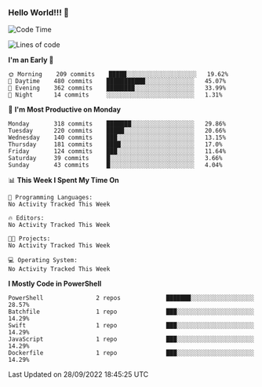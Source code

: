 ### Hello World!!! 👋

<!--
**kekotek/kekotek** is a ✨ _special_ ✨ repository because its `README.md` (this file) appears on your GitHub profile.

Here are some ideas to get you started:

- 🔭 I’m currently working on ...
- 🌱 I’m currently learning ...
- 👯 I’m looking to collaborate on ...
- 🤔 I’m looking for help with ...
- 💬 Ask me about ...
- 📫 How to reach me: ...
- 😄 Pronouns: ...
- ⚡ Fun fact: ...
-->

<!--START_SECTION:waka-->
![Code Time](http://img.shields.io/badge/Code%20Time-361%20hrs%2013%20mins-blue)

![Lines of code](https://img.shields.io/badge/From%20Hello%20World%20I%27ve%20Written-19%20Thousand%20lines%20of%20code-blue)

**I'm an Early 🐤** 

```text
🌞 Morning    209 commits    █████░░░░░░░░░░░░░░░░░░░░   19.62% 
🌆 Daytime    480 commits    ███████████░░░░░░░░░░░░░░   45.07% 
🌃 Evening    362 commits    ████████░░░░░░░░░░░░░░░░░   33.99% 
🌙 Night      14 commits     ░░░░░░░░░░░░░░░░░░░░░░░░░   1.31%

```
📅 **I'm Most Productive on Monday** 

```text
Monday       318 commits    ███████░░░░░░░░░░░░░░░░░░   29.86% 
Tuesday      220 commits    █████░░░░░░░░░░░░░░░░░░░░   20.66% 
Wednesday    140 commits    ███░░░░░░░░░░░░░░░░░░░░░░   13.15% 
Thursday     181 commits    ████░░░░░░░░░░░░░░░░░░░░░   17.0% 
Friday       124 commits    ███░░░░░░░░░░░░░░░░░░░░░░   11.64% 
Saturday     39 commits     █░░░░░░░░░░░░░░░░░░░░░░░░   3.66% 
Sunday       43 commits     █░░░░░░░░░░░░░░░░░░░░░░░░   4.04%

```


📊 **This Week I Spent My Time On** 

```text
💬 Programming Languages: 
No Activity Tracked This Week

🔥 Editors: 
No Activity Tracked This Week

🐱‍💻 Projects: 
No Activity Tracked This Week

💻 Operating System: 
No Activity Tracked This Week

```

**I Mostly Code in PowerShell** 

```text
PowerShell               2 repos             ███████░░░░░░░░░░░░░░░░░░   28.57% 
Batchfile                1 repo              ███░░░░░░░░░░░░░░░░░░░░░░   14.29% 
Swift                    1 repo              ███░░░░░░░░░░░░░░░░░░░░░░   14.29% 
JavaScript               1 repo              ███░░░░░░░░░░░░░░░░░░░░░░   14.29% 
Dockerfile               1 repo              ███░░░░░░░░░░░░░░░░░░░░░░   14.29%

```



 Last Updated on 28/09/2022 18:45:25 UTC
<!--END_SECTION:waka-->
